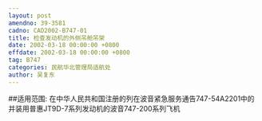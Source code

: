 ```yaml
---
layout: post
amendno: 39-3581
cadno: CAD2002-B747-01
title: 检查发动机的外侧吊舱吊架
date: 2002-03-18 00:00:00 +0800
effdate: 2002-03-18 00:00:00 +0800
tag: B747
categories: 民航华北管理局适航处
author: 吴复东
---
```


##适用范围:
在中华人民共和国注册的列在波音紧急服务通告747-54A2201中的并装用普惠JT9D-7系列发动机的波音747-200系列飞机


